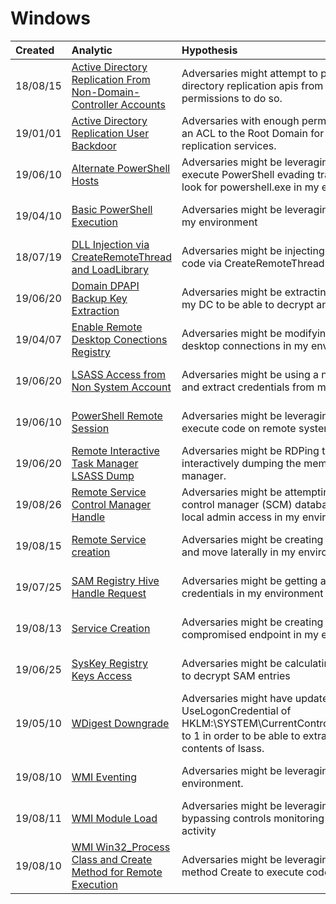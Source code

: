 # Windows

|Created|Analytic|Hypothesis|Author|
| :---| :---| :---| :---|
|18/08/15 |[Active Directory Replication From Non-Domain-Controller Accounts](https://threathunterplaybook.com/notebooks/windows/06_credential_access/credential_access/WIN-180815210510.html) |Adversaries might attempt to pull the NTLM hash of a user via active directory replication apis from a non-domain-controller account with permissions to do so. |Roberto Rodriguez @Cyb3rWard0g |
|19/01/01 |[Active Directory Replication User Backdoor](https://threathunterplaybook.com/notebooks/windows/05_defense_evasion/defense_evasion/WIN-190101151110.html) |Adversaries with enough permissions (domain admin) might be adding an ACL to the Root Domain for any user to abuse active directory replication services. |Roberto Rodriguez @Cyb3rWard0g |
|19/06/10 |[Alternate PowerShell Hosts](https://threathunterplaybook.com/notebooks/windows/02_execution/execution/WIN-190815181010.html) |Adversaries might be leveraging alternate PowerShell Hosts to execute PowerShell evading traditional PowerShell detections that look for powershell.exe in my environment. |Roberto Rodriguez @Cyb3rWard0g |
|19/04/10 |[Basic PowerShell Execution](https://threathunterplaybook.com/notebooks/windows/02_execution/execution/WIN-190410151110.html) |Adversaries might be leveraging PowerShell to execute code within my environment |Roberto Rodriguez @Cyb3rWard0g |
|18/07/19 |[DLL Injection via CreateRemoteThread and LoadLibrary](https://threathunterplaybook.com/notebooks/windows/05_defense_evasion/defense_evasion/WIN-180719170510.html) |Adversaries might be injecting a dll to another process to execute code via CreateRemoteThread and LoadLibrary functions. |Roberto Rodriguez @Cyb3rWard0g |
|19/06/20 |[Domain DPAPI Backup Key Extraction](https://threathunterplaybook.com/notebooks/windows/06_credential_access/credential_access/WIN-190620024610.html) |Adversaries might be extracting the DPAPI domain backup key from my DC to be able to decrypt any domain user master key files. |Roberto Rodriguez @Cyb3rWard0g |
|19/04/07 |[Enable Remote Desktop Conections Registry](https://threathunterplaybook.com/notebooks/windows/05_defense_evasion/defense_evasion/WIN-190407183310.html) |Adversaries might be modifying registry key values to enable remote desktop connections in my environment |Roberto Rodriguez @Cyb3rWard0g |
|19/06/20 |[LSASS Access from Non System Account](https://threathunterplaybook.com/notebooks/windows/06_credential_access/credential_access/WIN-170105221010.html) |Adversaries might be using a non system account to access LSASS and extract credentials from memory. |Roberto Rodriguez @Cyb3rWard0g |
|19/06/10 |[PowerShell Remote Session](https://threathunterplaybook.com/notebooks/windows/08_lateral_movement/lateral_movement/WIN-190511223310.html) |Adversaries might be leveraging remote powershell sessions to execute code on remote systems throughout my environment |Roberto Rodriguez @Cyb3rWard0g |
|19/06/20 |[Remote Interactive Task Manager LSASS Dump](https://threathunterplaybook.com/notebooks/windows/06_credential_access/credential_access/WIN-191030201010.html) |Adversaries might be RDPing to computers in my environment and interactively dumping the memory contents of LSASS with task manager. |Roberto Rodriguez @Cyb3rWard0g |
|19/08/26 |[Remote Service Control Manager Handle](https://threathunterplaybook.com/notebooks/windows/07_discovery/discovery/WIN-190826010110.html) |Adversaries might be attempting to open up a handle to the service control manager (SCM) database on remote endpoints to check for local admin access in my environment. |Roberto Rodriguez @Cyb3rWard0g |
|19/08/15 |[Remote Service creation](https://threathunterplaybook.com/notebooks/windows/08_lateral_movement/lateral_movement/WIN-190815181010.html) |Adversaries might be creating new services remotely to execute code and move laterally in my environment |Roberto Rodriguez @Cyb3rWard0g |
|19/07/25 |[SAM Registry Hive Handle Request](https://threathunterplaybook.com/notebooks/windows/07_discovery/discovery/WIN-190725024610.html) |Adversaries might be getting a handle to the SAM database to extract credentials in my environment |Roberto Rodriguez @Cyb3rWard0g |
|19/08/13 |[Service Creation](https://threathunterplaybook.com/notebooks/windows/02_execution/execution/WIN-190813181020.html) |Adversaries might be creating new services to execute code on a compromised endpoint in my environment |Roberto Rodriguez @Cyb3rWard0g |
|19/06/25 |[SysKey Registry Keys Access](https://threathunterplaybook.com/notebooks/windows/07_discovery/discovery/WIN-190625024610.html) |Adversaries might be calculating the SysKey from registry key values to decrypt SAM entries |Roberto Rodriguez @Cyb3rWard0g |
|19/05/10 |[WDigest Downgrade](https://threathunterplaybook.com/notebooks/windows/05_defense_evasion/defense_evasion/WIN-190510202010.html) |Adversaries might have updated the property value UseLogonCredential of HKLM:\SYSTEM\CurrentControlSet\Control\SecurityProviders\WDigest to 1 in order to be able to extract clear text passwords from memory contents of lsass. |Roberto Rodriguez @Cyb3rWard0g |
|19/08/10 |[WMI Eventing](https://threathunterplaybook.com/notebooks/windows/03_persistence/persistence/WIN-190810170510.html) |Adversaries might be leveraging WMI eventing for persistence in my environment. |Roberto Rodriguez @Cyb3rWard0g |
|19/08/11 |[WMI Module Load](https://threathunterplaybook.com/notebooks/windows/02_execution/execution/WIN-190811201010.html) |Adversaries might be leveraging WMI modules to execute WMI tasks bypassing controls monitoring for wmiprvse.exe or wmiapsrv.exe activity |Roberto Rodriguez @Cyb3rWard0g |
|19/08/10 |[WMI Win32_Process Class and Create Method for Remote Execution](https://threathunterplaybook.com/notebooks/windows/08_lateral_movement/lateral_movement/WIN-190810201010.html) |Adversaries might be leveraging WMI Win32_Process class and method Create to execute code remotely across my environment |Roberto Rodriguez @Cyb3rWard0g |
